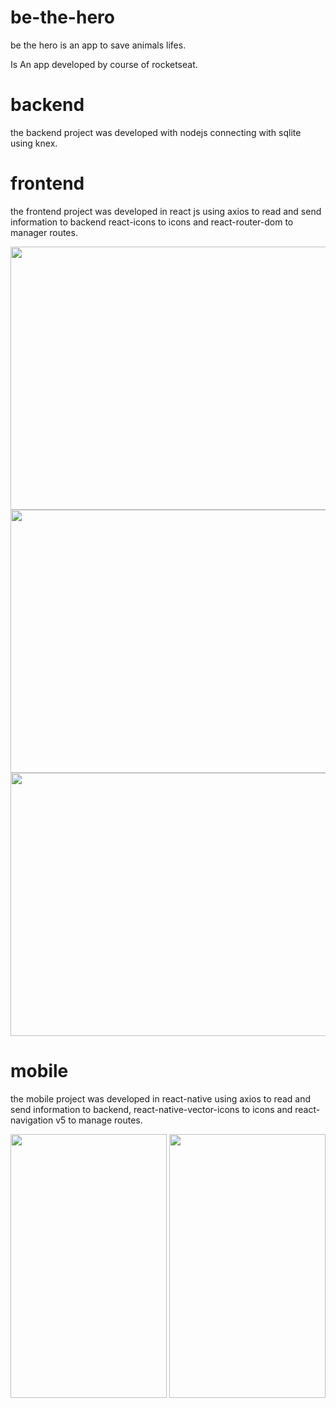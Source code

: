 # be-the-hero

be the hero is an app to save animals lifes.

Is An app developed by course of rocketseat.

# backend

the backend project was developed with nodejs connecting with sqlite using knex.

# frontend

the frontend project was developed in react js using axios to read and send information to backend react-icons to icons and react-router-dom to manager routes.

<p align="center">
    <img width="850" height="421" src="https://i.imgur.com/eY7jUpw.png">
    <img width="850" height="421" src="https://i.imgur.com/wSy5jIM.png">
    <img width="850" height="421" src="https://i.imgur.com/pcEwqYN.png">
</p>

# mobile

the mobile project was developed in react-native using axios to read and send information to backend, react-native-vector-icons to icons and react-navigation v5 to manage routes.

<p align="center">
    <img width="250" height="422" src="https://i.imgur.com/9u5KACp.png">
    <img width="250" height="422" src="https://i.imgur.com/zxrLKPb.png">
</p>